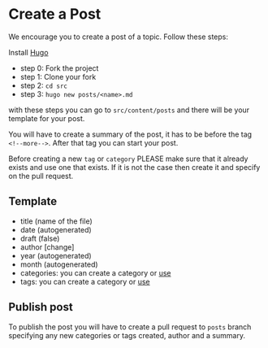 # Create a Post
We encourage you to create a post of a topic. Follow these steps:

Install [Hugo](https://gohugo.io/getting-started/installing/)

* step 0: Fork the project
* step 1: Clone your fork
* step 2: `cd src`
* step 3: `hugo new posts/<name>.md`

with these steps you can go to `src/content/posts` and there will be your template for your post.

You will have to create a summary of the post, it has to be before the tag `<!--more-->`. After that tag you can start your post.

Before creating a new `tag` or `category` PLEASE make sure that it already exists and use one that exists. If it is not the case then create it and specify on the pull request.

## Template
* title (name of the file)
* date (autogenerated)
* draft (false)
* author [change]
* year (autogenerated)
* month (autogenerated)
* categories: you can create a category or [use](https://0xbuilders.github.io/categories/)
* tags: you can create a category or [use](https://0xbuilders.github.io/tags/)

## Publish post
To publish the post you will have to create a pull request to `posts` branch specifying any new categories or tags created, author and a summary.
